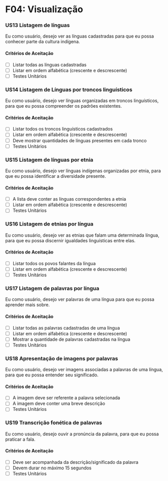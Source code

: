 # F04: Visualização

### **US13 Listagem de línguas**

Eu como usuário, desejo ver as línguas cadastradas para que eu possa conhecer parte da cultura indígena.

#### **Critérios de Aceitação**

- [ ] Listar todas as línguas cadastradas
- [ ] Listar em ordem alfabética (crescente e descrescente)
- [ ] Testes Unitários

### **US14 Listagem de Línguas por troncos linguísticos**

Eu como usuário, desejo ver línguas organizadas em troncos linguísticos, para que eu possa compreender os padrões existentes.

#### **Critérios de Aceitação**

- [ ] Listar todos os troncos linguísticos cadastrados
- [ ] Listar em ordem alfabética (crescente e descrescente)
- [ ] Deve mostrar quantidades de línguas presentes em cada tronco
- [ ] Testes Unitários

### **US15 Listagem de línguas por etnia**

Eu como usuário, desejo ver línguas indígenas organizadas por etnia, para que eu possa identificar a diversidade presente.

#### **Critérios de Aceitação**

- [ ] A lista deve conter as línguas correspondentes a etnia
- [ ] Listar em ordem alfabética (crescente e descrescente)
- [ ] Testes Unitários

### **US16 Listagem de etnias por língua**

Eu como usuário, desejo ver as etnias que falam uma determinada língua, para que eu possa discernir igualdades linguísticas entre elas.

#### **Critérios de Aceitação**

- [ ] Listar todos os povos falantes da língua
- [ ] Listar em ordem alfabética (crescente e descrescente)
- [ ] Testes Unitários

### **US17 Listagem de palavras por língua**

Eu como usuário, desejo ver palavras de uma língua para que eu possa aprender mais sobre.

#### **Critérios de Aceitação**

- [ ] Listar todas as palavras cadastradas de uma língua
- [ ] Listar em ordem alfabética (crescente e descrescente)
- [ ] Mostrar a quantidade de palavras cadastradas na língua
- [ ] Testes Unitários

### **US18 Apresentação de imagens por palavras**

Eu como usuário, desejo ver imagens associadas a palavras de uma língua, para que eu possa entender seu significado.

#### **Critérios de Aceitação**

- [ ] A imagem deve ser referente a palavra selecionada
- [ ] A imagem deve conter uma breve descrição
- [ ] Testes Unitários

### **US19 Transcrição fonética de palavras**

Eu como usuário, desejo ouvir a pronúncia da palavra, para que eu possa praticar a fala.

#### **Critérios de Aceitação**

- [ ] Deve ser acompanhada da descrição/significado da palavra
- [ ] Devem durar no máximo 15 segundos
- [ ] Testes Unitários

<!-- ### **US20 Apresentação de imagens por etnia**

Eu como usuário, desejo ver imagens da etnia, para que eu possa entender mais sobre a cultura.

#### **Critérios de Aceitação**

- [ ] Deve funcionar online/offline
- [ ] Apresentar imagens por etnia
- [ ] Apresentar breve descrição para as imagens
- [ ] Testes Unitários -->
